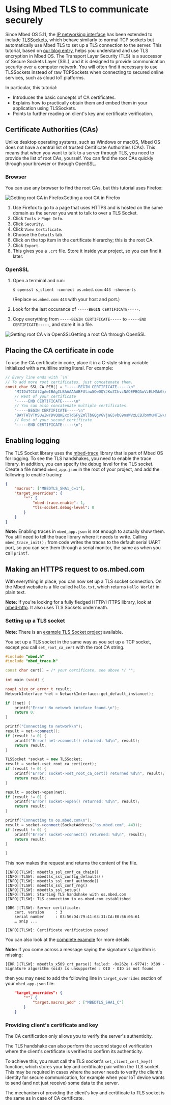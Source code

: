 <h1 id="tls-tutorial">Using Mbed TLS to communicate securely</h1>

Since Mbed OS 5.11, the [IP networking interface](../reference/ip-networking.html) has been extended to include [TLSSockets](../apis/tlssocket.html), which behave similarly to normal TCP sockets but automatically use Mbed TLS to set up a TLS connection to the server. This tutorial, based on [our blog entry](https://os.mbed.com/blog/entry/Adding-TLS-Sockets-to-Mbed-OS/), helps you understand and use TLS encryption in Mbed OS. The Transport Layer Security (TLS) is a successor of Secure Sockets Layer (SSL), and it is designed to provide communication security over a computer network. You will often find it necessary to use TLSSockets instead of raw TCPSockets when connecting to secured online services, such as cloud IoT platforms.

In particular, this tutorial:

- Introduces the basic concepts of CA certificates.
- Explains how to practically obtain them and embed them in your application using TLSSockets.
- Points to further reading on client's key and certificate verification.

## Certificate Authorities (CAs)

Unlike desktop operating systems, such as Windows or macOS, Mbed OS does not have a central list of trusted Certificate Authorities (CAs). This means that when you want to talk to a server through TLS, you need to provide the list of root CAs, yourself. You can find the root CAs quickly through your browser or through OpenSSL.

### Browser

You can use any browser to find the root CAs, but this tutorial uses Firefox:

<span class="images">![](../../../images/root-ca-selection.png "Getting root CA in Firefox")<span>Getting a root CA in Firefox</span></span>

1. Use Firefox to go to a page that uses HTTPS and is hosted on the same domain as the server you want to talk to over a TLS Socket.
1. Click `Tools` > `Page Info`.
1. Click `Security`.
1. Click `View Certificate`.
1. Choose the `Details` tab.
1. Click on the top item in the certificate hierarchy; this is the root CA.
1. Click `Export`.
1. This gives you a `.crt` file. Store it inside your project, so you can find it later.

### OpenSSL

1. Open a terminal and run:

   ```
   $ openssl s_client -connect os.mbed.com:443 -showcerts
   ```

   (Replace `os.mbed.com:443` with your host and port.)

1. Look for the last occurance of `-----BEGIN CERTIFICATE-----`.
1. Copy everything from `-----BEGIN CERTIFICATE-----` to `-----END CERTIFICATE-----`, and store it in a file. 

<span class="images">![](../../../images/tlssocket02.png "Getting root CA via OpenSSL")<span>Getting a root CA through OpenSSL</span></span>

## Placing the CA certificate in code

To use the CA certificate in code, place it in a C-style string variable initialized with a multiline string literal. For example:

```c
// Every line ends with `\n`
// To add more root certificates, just concatenate them.
const char SSL_CA_PEM[] = "-----BEGIN CERTIFICATE-----\n"
    "MIIDdTCCAl2gAwIBAgILBAAAAAABFUtaw5QwDQYJKoZIhvcNAQEFBQAwVzELMAkG\n"
    // Rest of your certificate
    "-----END CERTIFICATE-----\n"
    // You can also concatenate multiple certificates.
    "-----BEGIN CERTIFICATE-----\n"
    "BAYTAlVTMSUwIwYDVQQKExxTdGFyZmllbGQgVGVjaG5vbG9naWVzLCBJbmMuMTIw\n"
    // Rest of your second certificate
    "-----END CERTIFICATE-----\n";
```

## Enabling logging

The TLS Socket library uses the [mbed-trace](https://github.com/ARMmbed/mbed-os/blob/1bbcfff8f331c2e00a3883ea27ca3c91461bc7a9/features/frameworks/mbed-trace/README.md) library that is part of Mbed OS for logging. To see the TLS handshakes, you need to enable the trace library. In addition, you can specify the debug level for the TLS socket. Create a file named `mbed_app.json` in the root of your project, and add the following to enable tracing:

```json
{
    "macros": ["MBEDTLS_SHA1_C=1"],
    "target_overrides": {
        "*": {
            "mbed-trace.enable": 1,
            "tls-socket.debug-level": 0
        }
    }
}
```

<span class="notes">**Note:** Enabling traces in `mbed_app.json` is not enough to actually show them. You still need to tell the trace library where it needs to write. Calling `mbed_trace_init();` from code writes the traces to the default serial UART port, so you can see them through a serial monitor, the same as when you call `printf`.</span>

## Making an HTTPS request to os.mbed.com

With everything in place, you can now set up a TLS socket connection. On the Mbed website is a file called `hello.txt`, which returns `Hello World!` in plain text.

<span class="notes">**Note:** If you're looking for a fully fledged HTTP/HTTPS library, look at [mbed-http](https://os.mbed.com/teams/sandbox/code/mbed-http/). It also uses TLS Sockets underneath.</span>

### Setting up a TLS socket

<span class="notes">**Note:** There is an [example TLS Socket project](https://github.com/ARMmbed/mbed-os-example-tls-socket) available.</span>

You set up a TLS socket in the same way as you set up a TCP socket, except you call `set_root_ca_cert` with the root CA string.

```cpp
#include "mbed.h"
#include "mbed_trace.h"

const char cert[] = /* your certificate, see above */ "";
 
int main (void) {

nsapi_size_or_error_t result;
NetworkInterface *net = NetworkInterface::get_default_instance();

if (!net) {
    printf("Error! No network inteface found.\n");
    return 0;
}

printf("Connecting to network\n");
result = net->connect();
if (result != 0) {
    printf("Error! net->connect() returned: %d\n", result);
    return result;
}

TLSSocket *socket = new TLSSocket;
result = socket->set_root_ca_cert(cert);
if (result != 0) {
    printf("Error: socket->set_root_ca_cert() returned %d\n", result);
    return result;
}

result = socket->open(net);
if (result != 0) {
    printf("Error! socket->open() returned: %d\n", result);
    return result;
}

printf("Connecting to os.mbed.com\n");
result = socket->connect(SocketAddress("os.mbed.com", 443));
if (result != 0) {
    printf("Error! socket->connect() returned: %d\n", result);
    return result;
}

}
```

This now makes the request and returns the content of the file.

```
[INFO][TLSW]: mbedtls_ssl_conf_ca_chain()
[INFO][TLSW]: mbedtls_ssl_config_defaults()
[INFO][TLSW]: mbedtls_ssl_conf_authmode()
[INFO][TLSW]: mbedtls_ssl_conf_rng()
[INFO][TLSW]: mbedtls_ssl_setup()
[INFO][TLSW]: Starting TLS handshake with os.mbed.com
[INFO][TLSW]: TLS connection to os.mbed.com established
 
[DBG ][TLSW]: Server certificate:
    cert. version     : 3
    serial number     : 03:56:D4:79:41:63:31:CA:E0:56:06:61
    … snip ...
 
[INFO][TLSW]: Certificate verification passed
```

You can also look at the [complete example](https://github.com/ARMmbed/mbed-os-example-tls-socket/blob/master/main.cpp) for more details.

<span class="notes">**Note:** If you come across a message saying the signature's algorithm is missing: <br>
```
[ERR ][TLSW]: mbedtls_x509_crt_parse() failed: -0x262e (-9774): X509 - Signature algorithm (oid) is unsupported : OID - OID is not found
```
then you may need to add the following line in `target_overrides` section of your `mbed_app.json` file:<br>
```json
    "target_overrides": {
        "*": {
            "target.macros_add" : ["MBEDTLS_SHA1_C"]
        }
    }
```
</span>

### Providing client's certificate and key

The CA certification only allows you to verify the server's authenticity.

The TLS handshake can also perform the second stage of verification where the client's certificate is verified to confirm its authenticity.

To achieve this, you must call the TLS socket's `set_client_cert_key()` function, which stores your key and certificate pair within the TLS socket. This may be required in cases where the server needs to verify the client's identity for secure communication, for example when your IoT device wants to send (and not just receive) some data to the server.

The mechanism of providing the client's key and certificate to TLS socket is the same as in case of CA certificate.
